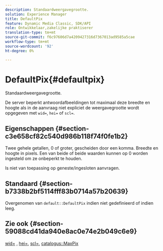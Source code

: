 ```yaml
---
description: Standaardweergavegrootte.
solution: Experience Manager
title: DefaultPix
feature: Dynamic Media Classic, SDK/API
role: Ontwikkelaar,zakelijke praktiserer
translation-type: tm+mt
source-git-commit: f6c97606d7a4209427316d7367013ad9585a5cae
workflow-type: tm+mt
source-wordcount: '92'
ht-degree: 0%

---
```



# DefaultPix{#defaultpix}

Standaardweergavegrootte.

De server beperkt antwoordafbeeldingen tot maximaal deze breedte en hoogte als in de aanvraag niet expliciet de weergavegrootte wordt opgegeven met `wid=`, `hei=` of `scl=`.

## Eigenschappen {#section-c3e658cf82c540d986b118f74f0fe1b2}

Twee gehele getallen, 0 of groter, gescheiden door een komma. Breedte en hoogte in pixels. Een van beide of beide waarden kunnen op 0 worden ingesteld om ze onbeperkt te houden.

Is niet van toepassing op geneste/ingesloten aanvragen.

## Standaard {#section-b7338b2bf5114fff83b0714a57b20639}

Overgenomen van `default::DefaultPix` indien niet gedefinieerd of indien leeg.

## Zie ook {#section-59088cd41da940e8ac0e74e2b049c6e9}

[wid=](../../../../../is-api/http-ref/image-serving-api-ref/c-http-protocol-reference/c-command-reference/r-is-http-wid.md#reference-bfeadcb67bf4485f851eb21345527e47) ,  [hei=](../../../../../is-api/http-ref/image-serving-api-ref/c-http-protocol-reference/c-command-reference/r-is-http-hei.md#reference-6d6f556ccc0e4b98a815e8a5c1944a96),  [scl=](../../../../../is-api/http-ref/image-serving-api-ref/c-http-protocol-reference/c-command-reference/r-scl.md#reference-b2a74e493d0d407e98fe350551ba3fcc),  [catalogus::MaxPix](../../../../../is-api/image-catalog/image-serving-api-ref/c-image-catalog-reference/c-attributes-reference/r-maxpix.md#reference-e167d396ac794079ba8b5e6eb16eeda5)

